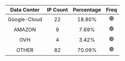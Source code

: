 | Data Center | IP Count | Percentage | Freq |
|:------------:|:--------:|:-----------:|:-----:|
| Google-Cloud | 22 | 18.80% | 🟢 |
| AMAZON | 9 | 7.69% | 🟢 |
| OVH | 4 | 3.42% | 🟢 |
| OTHER | 82 | 70.09% | 🟢 |